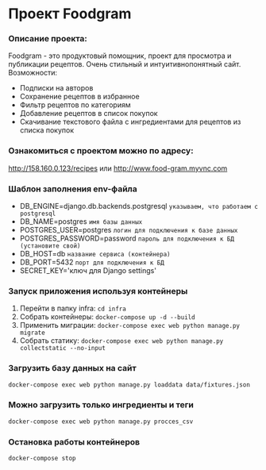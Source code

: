 # Проект Foodgram
### Описание проекта:
Foodgram - это продуктовый помощник, проект для просмотра и публикации рецептов. Очень стильный и интуитивнопонятный сайт. 
Возможности:
- Подписки на авторов
- Сохранение рецептов в избранное
- Фильтр рецептов по категориям
- Добавление рецептов в список покупок
- Скачивание текстового файла с ингредиентами для рецептов из списка покупок

### Ознакомиться с проектом можно по адресу:
http://158.160.0.123/recipes или http://www.food-gram.myvnc.com

### Шаблон заполнения env-файла
- DB_ENGINE=django.db.backends.postgresql `указываем, что работаем с postgresql`
- DB_NAME=postgres `имя базы данных`
- POSTGRES_USER=postgres `логин для подключения к базе данных`
- POSTGRES_PASSWORD=password `пароль для подключения к БД (установите свой)`
- DB_HOST=db  `название сервиса (контейнера)`
- DB_PORT=5432 `порт для подключения к БД`
- SECRET_KEY='ключ для Django settings'

### Запуск приложения используя контейнеры
1. Перейти в папку infra: ```cd infra```
2. Собрать контейнеры: ```docker-compose up -d --build```
3. Применить миграции: ```docker-compose exec web python manage.py migrate```
4. Cобрать статику: ```docker-compose exec web python manage.py collectstatic --no-input```

### Загрузить базу данных на сайт
```sh
docker-compose exec web python manage.py loaddata data/fixtures.json
```
### Можно загрузить только ингредиенты и теги
```sh
docker-compose exec web python manage.py procces_csv
```
### Остановка работы контейнеров
```sh
docker-compose stop
```